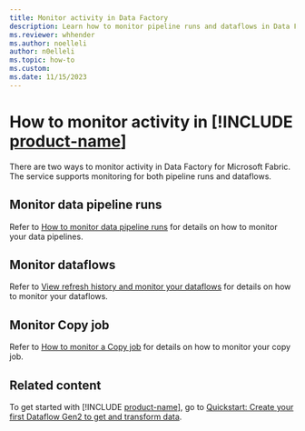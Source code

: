 ```yaml
---
title: Monitor activity in Data Factory
description: Learn how to monitor pipeline runs and dataflows in Data Factory for Microsoft Fabric.
ms.reviewer: whhender
ms.author: noelleli
author: n0elleli
ms.topic: how-to
ms.custom:
ms.date: 11/15/2023
---
```


# How to monitor activity in [!INCLUDE [product-name](../includes/product-name.md)]

There are two ways to monitor activity in Data Factory for Microsoft Fabric. The service supports monitoring for both pipeline runs and dataflows.

## Monitor data pipeline runs

Refer to [How to monitor data pipeline runs](monitor-pipeline-runs.md) for details on how to monitor your data pipelines.

## Monitor dataflows

Refer to [View refresh history and monitor your dataflows](dataflows-gen2-monitor.md) for details on how to monitor your dataflows.

## Monitor Copy job

Refer to [How to monitor a Copy job](monitor-copy-job.md) for details on how to monitor your copy job.

## Related content

To get started with [!INCLUDE [product-name](../includes/product-name.md)], go to [Quickstart: Create your first Dataflow Gen2 to get and transform data](create-first-dataflow-gen2.md).
